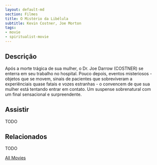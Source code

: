 ```yaml
---
layout: default-md
section: Filmes
title: O Mistério da Libélula
subtitle: Kevin Costner, Joe Morton
tags: 
- movie
- spiritualist-movie
---
```


## Descrição
Após a morte trágica de sua mulher, o Dr. Joe Darrow (COSTNER) se enterra em seu trabalho no hospital. Pouco depois, eventos misteriosos - objetos que se movem, sinais de pacientes que sobreviveram a experiênciais quase fatais e vozes estranhas - o convencem de que sua mulher está tentando entrar em contato. Um suspense sobrenatural com um final sensacional e surpreendente. 

## Assistir
TODO

## Relacionados
TODO


<a href="/movies" class="button">All Movies</a>
